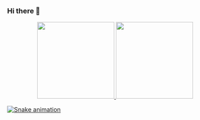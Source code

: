 ### Hi there 👋

<div align="center">
  <a href="https://github.com/RenanDevelop">
  <img height="180em" src="https://github-readme-stats.vercel.app/api?username=RenanDevelop&show_icons=true&theme=dracula&include_all_commits=true&count_private=true"/>
  <img height="180em" src="https://github-readme-stats.vercel.app/api/top-langs/?username=RenanDevelop&layout=compact&langs_count=7&theme=dracula"/>
</div>

  
  
  ![Snake animation](https://github.com/RenanDevelop/blob/output/github-contribution-grid-snake.svg)
  

  </div>
